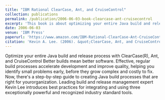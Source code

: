 ```yaml
---
title: "IBM Rational ClearCase, Ant, and CruiseControl"
collection: publications
permalink: /publication/2006-06-03-book-clearcase-ant-cruisecontrol
excerpt: 'This book is about optimizing your entire Java build and release process using popular commercial and open source tools.'
date: 2006-06-03
venue: 'IBM Press'
paperurl: 'https://www.amazon.com/IBM-Rational-ClearCase-Ant-CruiseControl/dp/0321356993/'
citation: 'Kevin A. Lee. (2006). &quot;ClearCase, Ant, and CruiseControl.&quot; <i>IBM Press</i>. First Edition.'
---
```

Optimize your entire Java build and release process with ClearCase(R), Ant, and CruiseControl Better builds mean better software. Effective, regular build processes accelerate development and improve quality, helping you identify small problems early, before they grow complex and costly to fix. Now, there's a step-by-step guide to creating Java build processes that are right for yourorganization. Leading build and release management expert Kevin Lee introduces best practices for integrating and using three exceptionally powerful and recognized industry standard tools.
